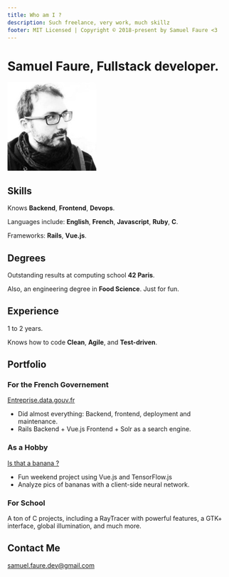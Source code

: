 ```yaml
---
title: Who am I ?
description: Such freelance, very work, much skillz
footer: MIT Licensed | Copyright © 2018-present by Samuel Faure <3
---
```

# Samuel Faure, Fullstack developer.

![DevPic](./assets/devpic.png)

## Skills

Knows **Backend**, **Frontend**, **Devops**.

Languages include: **English**, **French**, **Javascript**, **Ruby**, **C**.

Frameworks: **Rails**, **Vue.js**.

## Degrees

Outstanding results at computing school **42 Paris**.

Also, an engineering degree in **Food Science**. Just for fun.

## Experience

1 to 2 years.

Knows how to code **Clean**, **Agile**, and **Test-driven**.

## Portfolio

### For the French Governement

[Entreprise.data.gouv.fr](https://entreprise.data.gouv.fr/)

- Did almost everything: Backend, frontend, deployment and maintenance.
- Rails Backend + Vue.js Frontend + Solr as a search engine.

### As a Hobby

[Is that a banana ?](http://www.isthatabanana.com/)

- Fun weekend project using Vue.js and TensorFlow.js
- Analyze pics of bananas with a client-side neural network.

### For School

A ton of C projects, including a RayTracer with powerful features, a GTK+ interface, global illumination, and much more.

## Contact Me

[samuel.faure.dev@gmail.com](mailto:samuel.faure.dev@gmail.com)